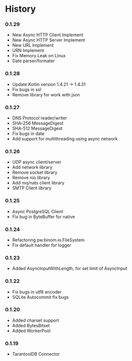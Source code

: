 # History

### 0.1.29

* New Async HTTP Client Implement
* New Async HTTP Server Implement
* New URL Implement
* URN Implement
* Fix Memory Leak on Linux
* Date parser/formater

### 0.1.28

* Update Kotlin version 1.4.21 -> 1.4.31
* Fix bugs in ssl
* Remove library for work with json

### 0.1.27

* DNS Protocol reader/writer
* SHA-256 MessageDigest
* SHA-512 MessageDigest
* Fix bugs in date
* Add support for multithreading using async network

### 0.1.26

* UDP async client/server
* Add network library
* Remove socket library
* Remove nio library
* Add mq/nats client library
* SMTP Client library

### 0.1.25

* Async PostgreSQL Client
* Fix bug in ByteBuffer for native

### 0.1.24

* Refactoring pw.binom.io.FileSystem
* Fix default handler for logger

### 0.1.23

* Added AsyncInputWithLength, for set limit of AsyncInput

### 0.1.22

* Fix bugs in utf8 encoder
* SQLite Autocommit fix bugs

### 0.1.20

* Added charset support
* Added BytesBitset
* Added WorkerPool

### 0.1.19

* TarantoolDB Connector